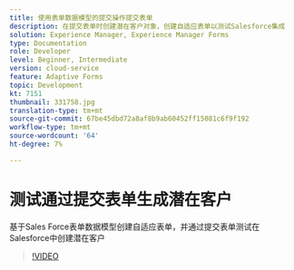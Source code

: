 ```yaml
---
title: 使用表单数据模型的提交操作提交表单
description: 在提交表单时创建潜在客户对象，创建自适应表单以测试Salesforce集成
solution: Experience Manager, Experience Manager Forms
type: Documentation
role: Developer
level: Beginner, Intermediate
version: cloud-service
feature: Adaptive Forms
topic: Development
kt: 7151
thumbnail: 331758.jpg
translation-type: tm+mt
source-git-commit: 67be45dbd72a8af8b9ab60452ff15081c6f9f192
workflow-type: tm+mt
source-wordcount: '64'
ht-degree: 7%

---
```



# 测试通过提交表单生成潜在客户

基于Sales Force表单数据模型创建自适应表单，并通过提交表单测试在Salesforce中创建潜在客户

>[!VIDEO](https://video.tv.adobe.com/v/331758?quality=12&learn=on)
